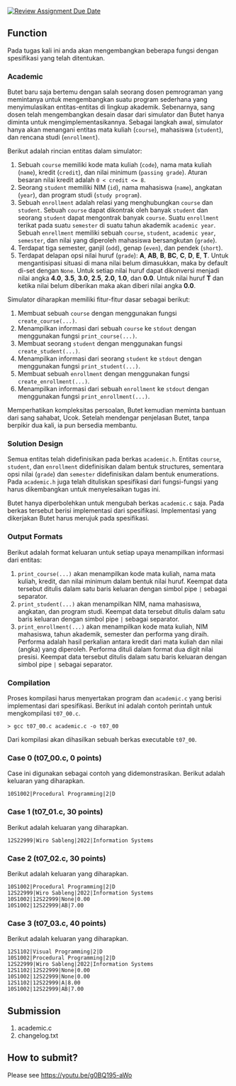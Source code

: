 [![Review Assignment Due Date](https://classroom.github.com/assets/deadline-readme-button-8d59dc4de5201274e310e4c54b9627a8934c3b88527886e3b421487c677d23eb.svg)](https://classroom.github.com/a/81HXe8q2)
## Function
Pada tugas kali ini anda akan mengembangkan beberapa fungsi dengan spesifikasi yang telah ditentukan.

### Academic
Butet baru saja bertemu dengan salah seorang dosen pemrograman yang memintanya untuk mengembangkan suatu program sederhana yang menyimulasikan entitas-entitas di lingkup akademik. Sebenarnya, sang dosen telah mengembangkan desain dasar dari simulator dan Butet hanya diminta untuk mengimplementasikannya. Sebagai langkah awal, simulator hanya akan menangani entitas mata kuliah (```course```), mahasiswa (```student```), dan rencana studi (```enrollment```).

Berikut adalah rincian entitas dalam simulator:
1. Sebuah ```course``` memiliki kode mata kuliah (```code```), nama mata kuliah (```name```), kredit (```credit```), dan nilai minimum (```passing grade```). Aturan besaran nilai kredit adalah ```0 < credit <= 8```.
2. Seorang ```student``` memiliki NIM (```id```), nama mahasiswa (```name```), angkatan (```year```), dan program studi (```study program```).
3. Sebuah ```enrollment``` adalah relasi yang menghubungkan ```course``` dan ```student```. Sebuah ```course``` dapat dikontrak oleh banyak ```student``` dan seorang ```student``` dapat mengontrak banyak ```course```. Suatu ```enrollment``` terikat pada suatu ```semester``` di suatu tahun akademik ```academic year```. Sebuah ```enrellment``` memiliki sebuah ```course```, ```student```, ```academic year```, ```semester```, dan nilai yang diperoleh mahasiswa bersangkutan (```grade```).
4. Terdapat tiga semester, ganjil (```odd```), genap (```even```), dan pendek (```short```).
5. Terdapat delapan opsi nilai huruf (```grade```): **A**, **AB**, **B**, **BC**, **C**, **D**, **E**, **T**. Untuk mengantisipasi situasi di mana nilai belum dimasukkan, maka by default di-set dengan ```None```. Untuk setiap nilai huruf dapat dikonversi menjadi nilai angka **4.0**, **3.5**, **3.0**, **2.5**, **2.0**, **1.0**, dan **0.0**. Untuk nilai huruf **T** dan ketika nilai belum diberikan maka akan diberi nilai angka **0.0**.

Simulator diharapkan memiliki fitur-fitur dasar sebagai berikut:
1. Membuat sebuah ```course``` dengan menggunakan fungsi ```create_course(...)```.
2. Menampilkan informasi dari sebuah ```course``` ke ```stdout``` dengan menggunakan fungsi ```print_course(...)```.
3. Membuat seorang ```student``` dengan menggunakan fungsi ```create_student(...)```.
4. Menampilkan informasi dari seorang ```student``` ke ```stdout``` dengan menggunakan fungsi ```print_student(...)```.
5. Membuat sebuah ```enrollment``` dengan menggunakan fungsi ```create_enrollment(...)```.
6. Menampilkan informasi dari sebuah ```enrollment``` ke ```stdout``` dengan menggunakan fungsi ```print_enrollment(...)```.

Memperhatikan kompleksitas persoalan, Butet kemudian meminta bantuan dari sang sahabat, Ucok. Setelah mendengar penjelasan Butet, tanpa berpikir dua kali, ia pun bersedia membantu.

### Solution Design
Semua entitas telah didefinisikan pada berkas ```academic.h```. Entitas ```course```, ```student```, dan ```enrollment``` didefinisikan dalam bentuk structures, sementara opsi nilai (```grade```) dan ```semester``` didefinisikan dalam bentuk enumerations. Pada ```academic.h``` juga telah dituliskan spesifikasi dari fungsi-fungsi yang harus dikembangkan untuk menyelesaikan tugas ini.

Butet hanya diperbolehkan untuk mengubah berkas ```academic.c``` saja. Pada berkas tersebut berisi implementasi dari spesifikasi. Implementasi yang dikerjakan Butet harus merujuk pada spesifikasi.

### Output Formats
Berikut adalah format keluaran untuk setiap upaya menampilkan informasi dari entitas:
1. ```print_course(...)``` akan menampilkan kode mata kuliah, nama mata kuliah, kredit, dan nilai minimum dalam bentuk nilai huruf. Keempat data tersebut ditulis dalam satu baris keluaran dengan simbol pipe ```|``` sebagai separator.
2. ```print_student(...)``` akan menampilkan NIM, nama mahasiswa, angkatan, dan program studi. Keempat data tersebut ditulis dalam satu baris keluaran dengan simbol pipe ```|``` sebagai separator.
3. ```print_enrollment(...)``` akan menampilkan kode mata kuliah, NIM mahasiswa, tahun akademik, semester dan performa yang diraih. Performa adalah hasil perkalian antara kredit dari mata kuliah dan nilai (angka) yang diperoleh. Performa dituli dalam format dua digit nilai presisi. Keempat data tersebut ditulis dalam satu baris keluaran dengan simbol pipe ```|``` sebagai separator.

### Compilation
Proses kompilasi harus menyertakan program dan ```academic.c``` yang berisi implementasi dari spesifikasi. Berikut ini adalah contoh perintah untuk mengkompilasi ```t07_00.c```.

```
> gcc t07_00.c academic.c -o t07_00
```

Dari kompilasi akan dihasilkan sebuah berkas executable ```t07_00```.

### Case 0 (t07_00.c, 0 points)
Case ini digunakan sebagai contoh yang didemonstrasikan. Berikut adalah keluaran yang diharapkan.

```
10S1002|Procedural Programming|2|D

```

### Case 1 (t07_01.c, 30 points)
Berikut adalah keluaran yang diharapkan.

```
12S22999|Wiro Sableng|2022|Information Systems

```

### Case 2 (t07_02.c, 30 points)
Berikut adalah keluaran yang diharapkan.

```
10S1002|Procedural Programming|2|D
12S22999|Wiro Sableng|2022|Information Systems
10S1002|12S22999|None|0.00
10S1002|12S22999|AB|7.00

```

### Case 3 (t07_03.c, 40 points)
Berikut adalah keluaran yang diharapkan.

```
12S1102|Visual Programming|2|D
10S1002|Procedural Programming|2|D
12S22999|Wiro Sableng|2022|Information Systems
12S1102|12S22999|None|0.00
10S1002|12S22999|None|0.00
12S1102|12S22999|A|8.00
10S1002|12S22999|AB|7.00

```

## Submission
1. academic.c
2. changelog.txt

## How to submit?
Please see https://youtu.be/g0BQ195-aWo
